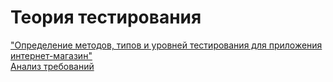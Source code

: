 # Теория тестирования
 ["Определение методов, типов и уровней тестирования для приложения интернет-магазин"](https://docs.google.com/spreadsheets/d/1app9Ac66k9AZ3nt0FEArz5JQp1Na7kwBSOzm4IESQRw/edit?gid=0#gid=0)  
 [Анализ требований](https://docs.google.com/spreadsheets/d/1y-1kZ4tJedj5Rhn-_Dulc8iQAagbsW0KjZGVgJTwWdU/edit?gid=1776886247#gid=1776886247)
